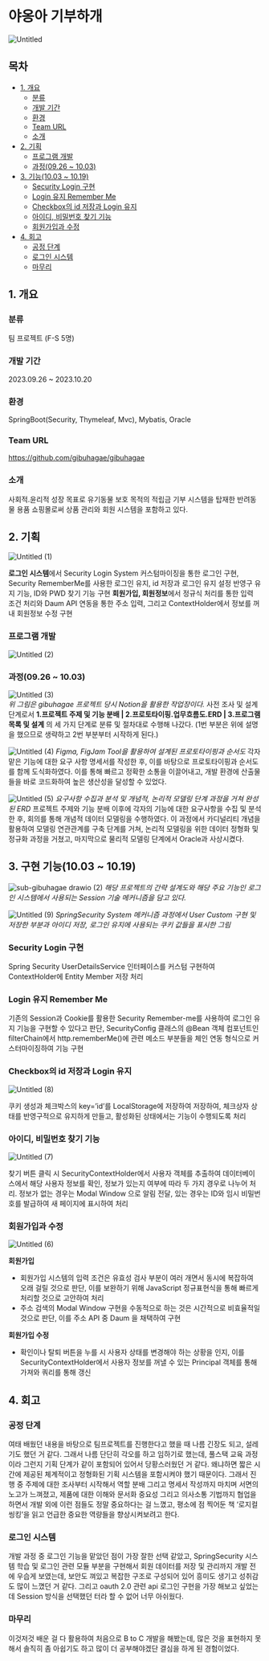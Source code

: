 # 야옹아 기부하개
![Untitled](https://github.com/songbyhyeok/2023-HicodingGroupware/assets/63230518/01d0a30c-a5f9-4736-86b6-cdc39c79ccea)

## 목차
- [1. 개요](#1-개요)
  - [분류](#분류)
  - [개발 기간](#개발-기간)
  - [환경](#환경)
  - [Team URL](#Team-URL)
  - [소개](#소개)
- [2. 기획](#2-기획)
  - [프로그램 개발](#프로그램-개발)
  - [과정(09.26 ~ 10.03)](#과정0926--1003)
- [3. 기능(10.03 ~ 10.19)](#3-기능1003--1019)
  - [Security Login 구현](#security-login-구현)
  - [Login 유지 Remember Me](#login-유지-remember-me)
  - [Checkbox의 id 저장과 Login 유지](#checkbox의-id-저장과-login-유지)
  - [아이디, 비밀번호 찾기 기능](#아이디-비밀번호-찾기-기능)
  - [회원가입과 수정](#회원가입과-수정)
- [4. 회고](#4-회고)
  - [공정 단계](#공정-단계)
  - [로그인 시스템](#로그인-시스템)
  - [마무리](#마무리)

## 1. 개요
### 분류
팀 프로젝트 (F-S 5명)
### 개발 기간
2023.09.26 ~ 2023.10.20
### 환경
SpringBoot(Security, Thymeleaf, Mvc), Mybatis, Oracle
### Team URL
<a href="https://github.com/gibuhagae/gibuhagae" target="_blank">https://github.com/gibuhagae/gibuhagae</a>
### 소개
사회적.윤리적 성장 목표로 유기동물 보호 목적의 적립금 기부 시스템을 탑재한 반려동물 용품 쇼핑몰로써 상품 관리와 회원 시스템을 포함하고 있다.  

## 2. 기획
![Untitled (1)](https://github.com/songbyhyeok/2023-HicodingGroupware/assets/63230518/3c381ea7-b057-4234-94a4-c64bb1eaf835)

**로그인 시스템**에서 Security Login System 커스텀마이징을 통한 로그인 구현, Security RememberMe를 사용한 로그인 유지, id 저장과 로그인 유지 설정 반영구 유지 기능, ID와 PWD 찾기 기능 구현
**회원가입, 회원정보**에서 정규식 처리를 통한 입력 조건 처리와 Daum API 연동을 통한 주소 입력, 그리고 ContextHolder에서 정보를 꺼내 회원정보 수정 구현

### 프로그램 개발
![Untitled (2)](https://github.com/songbyhyeok/2023-HicodingGroupware/assets/63230518/3820f3b8-a5c5-42f9-a757-a7ebc68210c4)

### 과정(09.26 ~ 10.03)
![Untitled (3)](https://github.com/songbyhyeok/2023-HicodingGroupware/assets/63230518/0eb4dfbf-1022-450d-ad96-415ab72f7b96)  
<em> 위 그림은 gibuhagae 프로젝트 당시 Notion을 활용한 작업장이다. </em>
사전 조사 및 설계 단계로서 **1.프로젝트 주제 및 기능 분배 | 2.프로토타이핑.업무흐름도.ERD | 3.프로그램 목록 및 설계** 의 세 가지 단계로 분류 및 절차대로 수행해 나갔다. (1번 부분은 위에 설명을 했으므로 생략하고 2번 부분부터 시작하게 된다.)

![Untitled (4)](https://github.com/songbyhyeok/2023-HicodingGroupware/assets/63230518/e3b9a770-8592-4952-985c-0cde7418a35c)
<em> Figma, FigJam Tool을 활용하여 설계된 프로토타이핑과 순서도 </em>
각자 맡은 기능에 대한 요구 사항 명세서를 작성한 후, 이를 바탕으로 프로토타이핑과 순서도를 함께 도식화하였다. 이를 통해 빠르고 정확한 소통을 이끌어내고, 개발 환경에 산출물들을 바로 코드화하여 높은 생산성을 달성할 수 있었다.

![Untitled (5)](https://github.com/songbyhyeok/2023-HicodingGroupware/assets/63230518/d2757563-f2b1-4b93-ab5a-6598ed88078d)
<em> 요구사항 수집과 분석 및 개념적, 논리적 모델링 단계 과정을 거쳐 완성된 ERD </em>
프로젝트 주제와 기능 분배 이후에 각자의 기능에 대한 요구사항을 수집 및 분석한 후, 회의를 통해 개념적 데이터 모델링을 수행하였다. 이 과정에서 카디널리티 개념을 활용하여 모델링 연관관계를 구축 단계를 거쳐, 논리적 모델링을 위한 데이터 정형화 및 정규화 과정을 거쳤고, 마지막으로 물리적 모델링 단계에서 Oracle과 사상시켰다.

## 3. 구현 기능(10.03 ~ 10.19)
![sub-gibuhagae drawio (2)](https://github.com/songbyhyeok/2023-HicodingGroupware/assets/63230518/c88f7a4d-4dc9-4e5b-a557-359c3c2ee733)
<em> 해당 프로젝트의 간략 설계도와 해당 주요 기능인 로그인 시스템에서 사용되는 Session 기술 메커니즘을 담고 있다. </em>

![Untitled (9)](https://github.com/songbyhyeok/2023-HicodingGroupware/assets/63230518/76afb01e-52e1-46bb-a8e2-ed460e5b2728)
<em> SpringSecurity System 메커니즘 과정에서 User Custom 구현 및 저장한 부분과 아이디 저장, 로그인 유지에 사용되는 쿠키 값들을 표시한 그림 </em>

### Security Login 구현  
Spring Security UserDetailsService 인터페이스를 커스텀 구현하여 ContextHolder에 Entity Member 저장 처리

### Login 유지 Remember Me
기존의 Session과 Cookie를 활용한 Security Remember-me를 사용하여 로그인 유지 기능을 구현할 수 있다고 판단, SecurityConfig 클래스의 @Bean 객체 컴포넌트인 filterChain에서 http.rememberMe()에 관련 메소드 부분들을 체인 연동 형식으로 커스터마이징하여 기능 구현

### Checkbox의 id 저장과 Login 유지  
![Untitled (8)](https://github.com/songbyhyeok/2023-HicodingGroupware/assets/63230518/d01710ba-3397-4b6e-a469-b9252e3fe2f2)

쿠키 생성과 체크박스의 key=’id’를 LocalStorage에 저장하여 저장하여, 체크상자 상태를 반영구적으로 유지하게 만들고, 활성화된 상태에서는 기능이 수행되도록 처리

### 아이디, 비밀번호 찾기 기능
![Untitled (7)](https://github.com/songbyhyeok/2023-HicodingGroupware/assets/63230518/ade47d3e-589a-4bed-84da-dc61e69b8569)

찾기 버튼 클릭 시 SecurityContextHolder에서 사용자 객체를 추출하여 데이터베이스에서 해당 사용자 정보를 확인, 정보가 있는지 여부에 따라 두 가지 경우로 나누어 처리. 정보가 없는 경우는 Modal Window 으로 알림 전달, 있는 경우는 ID와 임시 비밀번호를 발급하여 새 페이지에 표시하여 처리

### 회원가입과 수정
![Untitled (6)](https://github.com/songbyhyeok/2023-HicodingGroupware/assets/63230518/9544728b-b1f2-46d9-9e95-c71ab5f826ef)

**회원가입**  
- 회원가입 시스템의 입력 조건은 유효성 검사 부분이 여러 개면서 동시에 복잡하여 오래 걸릴 것으로 판단, 이를 보완하기 위해 JavaScript 정규표현식을 통해 빠르게 처리할 것으로 고안하여 처리
- 주소 검색의 Modal Window 구현을 수동적으로 하는 것은 시간적으로 비효율적일 것으로 판단, 이를 주소 API 중 Daum 을 채택하여 구현

**회원가입 수정**  
- 확인이나 탈퇴 버튼을 누를 시 사용자 상태를 변경해야 하는 상황을 인지, 이를 SecurityContextHolder에서 사용자 정보를 꺼낼 수 있는 Principal 객체를 통해 가져와 쿼리를 통해 갱신

## 4. 회고
### 공정 단계
여태 배웠던 내용을 바탕으로 팀프로젝트를 진행한다고 했을 때 나름 긴장도 되고, 설레기도 했던 거 같다. 그래서 나름 단단히 각오를 하고 임하기로 했는데, 풀스택 교육 과정이라 그런지 기획 단계가 같이 포함되어 있어서 당황스러웠던 거 같다. 왜냐하면 짧은 시간에 제공된 체계적이고 정형화된 기획 시스템을 포함시켜야 했기 때문이다. 그래서 진행 중 주제에 대한 조사부터 시작해서 역할 분배 그리고 명세서 작성까지 마치며 서면의 노고가 느껴졌고, 제품에 대한 이해와 문서화 중요성 그리고 의사소통 기법까지 협업을 하면서 개발 외에 이런 점들도 정말 중요하다는 걸 느꼈고, 평소에 점 찍어둔 책 ‘로지컬 씽킹’을 읽고 언급한 중요한 역량들을 향상시켜보려고 한다.

### 로그인 시스템
개발 과정 중 로그인 기능을 맡았던 점이 가장 잘한 선택 같았고, SpringSecurity 시스템 학습 및 로그인 관련 모듈 부분을 구현해서 회원 데이터를 저장 및 관리까지 개발 전에 우습게 보였는데, 보안도 껴있고 복잡한 구조로 구성되어 있어 흥미도 생기고 성취감도 많이 느꼈던 거 같다. 그리고 oauth 2.0 관련 api 로그인 구현을 가장 해보고 싶었는데 Session 방식을 선택했던 터라 할 수 없어 너무 아쉬웠다. 

### 마무리
이것저것 배운 걸 다 활용하여 처음으로 B to C 개발을 해봤는데, 많은 것을 표현하지 못해서 솔직히 좀 아쉽기도 하고 많이 더 공부해야겠단 결심을 하게 된 경험이었다.
